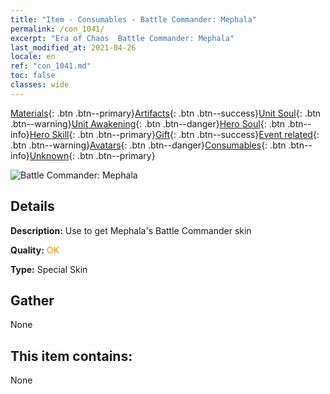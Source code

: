 ```yaml
---
title: "Item - Consumables - Battle Commander: Mephala"
permalink: /con_1041/
excerpt: "Era of Chaos  Battle Commander: Mephala"
last_modified_at: 2021-04-26
locale: en
ref: "con_1041.md"
toc: false
classes: wide
---
```

 [Materials](/Items/){: .btn .btn--primary}[Artifacts](/Items/Artifacts/){: .btn .btn--success}[Unit Soul](/Items/UnitSoul/){: .btn .btn--warning}[Unit Awakening](/Items/UnitAwakening/){: .btn .btn--danger}[Hero Soul](/Items/HeroSoul/){: .btn .btn--info}[Hero Skill](/Items/HeroSkill/){: .btn .btn--primary}[Gift](/Items/Gift/){: .btn .btn--success}[Event related](/Items/Events/){: .btn .btn--warning}[Avatars](/Items/Avatars/){: .btn .btn--danger}[Consumables](/Items/Consumables/){: .btn .btn--info}[Unknown](/Items/Unknown/){: .btn .btn--primary}

 ![Battle Commander: Mephala](/images/h/h_Mephala3.jpg)

## Details
 **Description:** Use to get Mephala's Battle Commander skin

 **Quality:** <span style="color: #FF8C00">OK</span>

 **Type:** Special Skin

## Gather

  None

## This item contains:

  None

